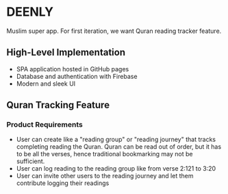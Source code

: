 # DEENLY
Muslim super app. For first iteration, we want Quran reading tracker feature.

## High-Level Implementation
- SPA application hosted in GitHub pages
- Database and authentication with Firebase
- Modern and sleek UI

## Quran Tracking Feature

### Product Requirements
- User can create like a "reading group" or "reading journey" that tracks completing reading the Quran. Quran can be read out of order, but it has to be all the verses, hence traditional bookmarking may not be sufficient.
- User can log reading to the reading group like from verse 2:121 to 3:20
- User can invite other users to the reading journey and let them contribute logging their readings